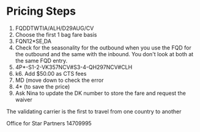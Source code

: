 # Pricing Steps

1. FQDDTWTIA/ALH/D29AUG/CV
2. Choose the first 1 bag fare basis
3. FQN12*SE,DA
4. Check for the seasonality for the outbound when you use the FQD for the outbound and the same with the inbound. You don't look at both at the same FQD entry.
5. 4P*-S1-2-VK357NCV#S3-4-QH297NCV#CLH
6. k6. Add $50.00 as CTS fees
7. MD (move down to check the error
8. 4* (to save the price)
9. Ask Nina  to update the DK number to store the fare and request the waiver

The validating carrier is the first to travel from one country to another

Office for Star Partners 14709995